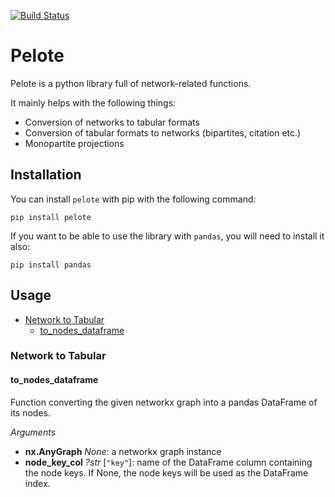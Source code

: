 [![Build Status](https://github.com/medialab/pelote/workflows/Tests/badge.svg)](https://github.com/medialab/pelote/actions)

# Pelote

Pelote is a python library full of network-related functions.

It mainly helps with the following things:

- Conversion of networks to tabular formats
- Conversion of tabular formats to networks (bipartites, citation etc.)
- Monopartite projections

## Installation

You can install `pelote` with pip with the following command:

```
pip install pelote
```

If you want to be able to use the library with `pandas`, you will need to install it also:

```
pip install pandas
```

## Usage

* [Network to Tabular](#network_to_tabular)
  * [to_nodes_dataframe](#to_nodes_dataframe)

### Network to Tabular

#### to_nodes_dataframe

Function converting the given networkx graph into a pandas DataFrame of
its nodes.

*Arguments*

* **nx.AnyGraph** *None*: a networkx graph instance
* **node_key_col** *?str* [`"key"`]: name of the DataFrame column containing
the node keys. If None, the node keys will be used as the DataFrame
index.

